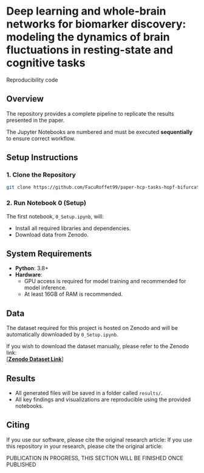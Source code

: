 # **Deep learning and whole-brain networks for biomarker discovery: modeling the dynamics of brain fluctuations in resting-state and cognitive tasks**  
Reproducibility code


## **Overview**  
The repository provides a complete pipeline to replicate the results presented in the paper.    

The Jupyter Notebooks are numbered and must be executed **sequentially** to ensure correct workflow.


## **Setup Instructions**  

### **1. Clone the Repository**  
```bash
git clone https://github.com/FacuRoffet99/paper-hcp-tasks-hopf-bifurcation.git
```

### **2. Run Notebook 0 (Setup)**  
The first notebook, `0_Setup.ipynb`, will:  
- Install all required libraries and dependencies.  
- Download data from Zenodo.   


## **System Requirements**  

- **Python**: 3.8+  
- **Hardware**:  
   - GPU access is required for model training and recommended for model inference.  
   - At least 16GB of RAM is recommended.

## **Data**  

The dataset required for this project is hosted on Zenodo and will be automatically downloaded by `0_Setup.ipynb`.  

If you wish to download the dataset manually, please refer to the Zenodo link:  
[**[Zenodo Dataset Link](https://zenodo.org/records/14508470)**]  

## **Results**  

- All generated files will be saved in a folder called `results/`.  
- All key findings and visualizations are reproducible using the provided notebooks.  

## **Citing**  

If you use our software, please cite the original research article:
If you use this repository in your research, please cite the original article:

PUBLICATION IN PROGRESS, THIS SECTION WILL BE FINISHED ONCE PUBLISHED 
